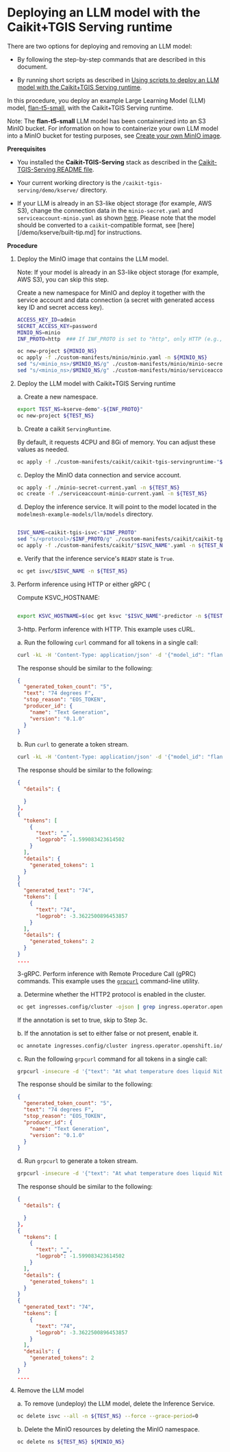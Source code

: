 # Deploying an LLM model with the Caikit+TGIS Serving runtime

There are two options for deploying and removing an LLM model:

- By following the step-by-step commands that are described in this document.

- By running short scripts as described in [Using scripts to deploy an LLM model with the Caikit+TGIS Serving runtime](deploy-remove-scripts.md).

In this procedure, you deploy an example Large Learning Model (LLM) model, [flan-t5-small](https://huggingface.co/google/flan-t5-small), with the Caikit+TGIS Serving runtime.

Note: The **flan-t5-small** LLM model has been containerized into an S3 MinIO bucket. For information on how to containerize your own LLM model into a MinIO bucket for testing purposes, see [Create your own MinIO image](/demo/kserve/create-minio.md).

**Prerequisites**

- You installed the **Caikit-TGIS-Serving** stack as described in the [Caikit-TGIS-Serving README file](/docs/README.md).

- Your current working directory is the `/caikit-tgis-serving/demo/kserve/` directory.

- If your LLM is already in an S3-like object storage (for example, AWS S3), change the connection data in the `minio-secret.yaml` and `serviceaccount-minio.yaml` as shown [here](/demo/kserve/custom-manifests/minio/). Please note that the model should be converted to a `caikit`-compatible format, see [here][/demo/kserve/built-tip.md] for instructions.

**Procedure**

1. Deploy the MinIO image that contains the LLM model.

   Note: If your model is already in an S3-like object storage (for example, AWS S3), you can skip this step.

   Create a new namespace for MinIO and deploy it together with the service account and data connection (a secret with generated access key ID and secret access key).

   ```bash
   ACCESS_KEY_ID=admin
   SECRET_ACCESS_KEY=password
   MINIO_NS=minio
   INF_PROTO=http  ### If INF_PROTO is set to "http", only HTTP (e.g., curl) can be used to invoke inferences.  If set to "grpc" only gRPC (e.g., grpcurl) can be used.

   oc new-project ${MINIO_NS}
   oc apply -f ./custom-manifests/minio/minio.yaml -n ${MINIO_NS}
   sed "s/<minio_ns>/$MINIO_NS/g" ./custom-manifests/minio/minio-secret.yaml | tee ./minio-secret-current.yaml | oc -n ${MINIO_NS} apply -f -
   sed "s/<minio_ns>/$MINIO_NS/g" ./custom-manifests/minio/serviceaccount-minio.yaml | tee ./serviceaccount-minio-current.yaml | oc -n ${MINIO_NS} apply -f -
   ```

2. Deploy the LLM model with Caikit+TGIS Serving runtime

   a. Create a new namespace.

   ```bash
   export TEST_NS=kserve-demo"-${INF_PROTO}"
   oc new-project ${TEST_NS}
   ```

   b. Create a caikit `ServingRuntime`.

      By default, it requests 4CPU and 8Gi of memory. You can adjust these values as needed.

   ```bash
   oc apply -f ./custom-manifests/caikit/caikit-tgis-servingruntime-"$INF_PROTO".yaml -n ${TEST_NS}
   ```

   c. Deploy the MinIO data connection and service account.

   ```bash
   oc apply -f ./minio-secret-current.yaml -n ${TEST_NS}
   oc create -f ./serviceaccount-minio-current.yaml -n ${TEST_NS}
   ```

   d. Deploy the inference service. It will point to the model located in the `modelmesh-example-models/llm/models` directory.

   ```bash

   ISVC_NAME=caikit-tgis-isvc-"$INF_PROTO"
   sed "s/<protocol>/$INF_PROTO/g" ./custom-manifests/caikit/caikit-tgis-isvc-template.yaml > ./custom-manifests/caikit/"$ISVC_NAME".yaml
   oc apply -f ./custom-manifests/caikit/"$ISVC_NAME".yaml -n ${TEST_NS}
   ```

   e. Verify that the inference service's `READY` state is `True`.

   ```bash
   oc get isvc/$ISVC_NAME -n ${TEST_NS}
   ```

3. Perform inference using HTTP or either gRPC (

    Compute KSVC_HOSTNAME:
   ```bash

   export KSVC_HOSTNAME=$(oc get ksvc "$ISVC_NAME"-predictor -n ${TEST_NS} -o jsonpath='{.status.url}' | cut -d'/' -f3)
   ```

    3-http. Perform inference with HTTP. This example uses cURL.

      a. Run the following `curl` command for all tokens in a single call:

      ```bash
      curl -kL -H 'Content-Type: application/json' -d '{"model_id": "flan-t5-small-caikit", "inputs": "At what temperature does Nitrogen boil?"}' https://${KSVC_HOSTNAME}/api/v1/task/text-generation
      ```

      The response should be similar to the following:

      ```json
      {
        "generated_token_count": "5",
        "text": "74 degrees F",
        "stop_reason": "EOS_TOKEN",
        "producer_id": {
          "name": "Text Generation",
          "version": "0.1.0"
        }
      }
      ```

      b. Run `curl` to generate a token stream.

      ```bash
      curl -kL -H 'Content-Type: application/json' -d '{"model_id": "flan-t5-small-caikit", "inputs": "At what temperature does Nitrogen boil?"}' https://${KSVC_HOSTNAME}/api/v1/task/server-streaming-text-generation
      ```

      The response should be similar to the following:

      ```json
      {
        "details": {

        }
      },
      {
        "tokens": [
          {
            "text": "▁",
            "logprob": -1.599083423614502
          }
        ],
        "details": {
          "generated_tokens": 1
        }
      }
      {
        "generated_text": "74",
        "tokens": [
          {
            "text": "74",
            "logprob": -3.3622500896453857
          }
        ],
        "details": {
          "generated_tokens": 2
        }
      }
      ....
      ```


    3-gRPC. Perform inference with Remote Procedure Call (gPRC) commands. This example uses the [`grpcurl`](https://github.com/fullstorydev/grpcurl) command-line utility.

      a. Determine whether the HTTP2 protocol is enabled in the cluster.

      ```bash
      oc get ingresses.config/cluster -ojson | grep ingress.operator.openshift.io/default-enable-http2
      ```

      If the annotation is set to true, skip to Step 3c.

      b. If the annotation is set to either false or not present, enable it.

      ```bash
      oc annotate ingresses.config/cluster ingress.operator.openshift.io/default-enable-http2=true
      ```

      c. Run the following `grpcurl` command for all tokens in a single call:

      ```bash
      grpcurl -insecure -d '{"text": "At what temperature does liquid Nitrogen boil?"}' -H "mm-model-id: flan-t5-small-caikit" ${KSVC_HOSTNAME}:443 caikit.runtime.Nlp.NlpService/TextGenerationTaskPredict
      ```

      The response should be similar to the following:

      ```json
      {
        "generated_token_count": "5",
        "text": "74 degrees F",
        "stop_reason": "EOS_TOKEN",
        "producer_id": {
          "name": "Text Generation",
          "version": "0.1.0"
        }
      }
      ```

      d. Run `grpcurl` to generate a token stream.

      ```bash
      grpcurl -insecure -d '{"text": "At what temperature does liquid Nitrogen boil?"}' -H "mm-model-id: flan-t5-small-caikit" ${KSVC_HOSTNAME}:443 caikit.runtime.Nlp.NlpService/ServerStreamingTextGenerationTaskPredict
      ```

      The response should be similar to the following:

      ```json
      {
        "details": {

        }
      },
      {
        "tokens": [
          {
            "text": "▁",
            "logprob": -1.599083423614502
          }
        ],
        "details": {
          "generated_tokens": 1
        }
      }
      {
        "generated_text": "74",
        "tokens": [
          {
            "text": "74",
            "logprob": -3.3622500896453857
          }
        ],
        "details": {
          "generated_tokens": 2
        }
      }
      ....
      ```

1. Remove the LLM model

   a. To remove (undeploy) the LLM model, delete the Inference Service.

   ```bash
   oc delete isvc --all -n ${TEST_NS} --force --grace-period=0
   ```

   b. Delete the MinIO resources by deleting the MinIO namespace.

   ```bash
   oc delete ns ${TEST_NS} ${MINIO_NS}
   ```
